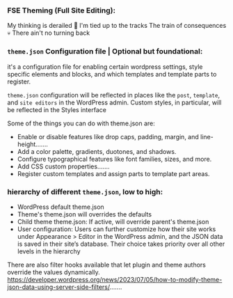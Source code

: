 ### FSE Theming (Full Site Editing):
My thinking is derailed 🤪 I'm tied up to the tracks 
The train of consequences 💀 There ain't no turning back
### `theme.json` Configuration file | Optional but foundational:
it's a configuration file for enabling certain wordpress settings, style specific elements and blocks, and which templates and template parts to register.

`theme.json` configuration will be reflected in places like the `post`, `template`, and `site editors` in the WordPress admin. Custom styles, in particular, will be reflected in the Styles interface

Some of the things you can do with theme.json are:

- Enable or disable features like drop caps, padding, margin, and line-height.......
- Add a color palette, gradients, duotones, and shadows.
- Configure typographical features like font families, sizes, and more.
- Add CSS custom properties.......
- Register custom templates and assign parts to template part areas.

### hierarchy of different `theme.json`, low to high:
- WordPress default theme.json
- Theme's theme.json will overrides the defaults
- Child theme theme.json: If active, will override parent's theme.json
- User configuration: Users can further customize how their site works under Appearance > Editor in the WordPress admin, and the JSON data is saved in their site’s database. Their choice takes priority over all other levels in the hierarchy

There are also filter hooks available that let plugin and theme authors override the values dynamically. https://developer.wordpress.org/news/2023/07/05/how-to-modify-theme-json-data-using-server-side-filters/.......